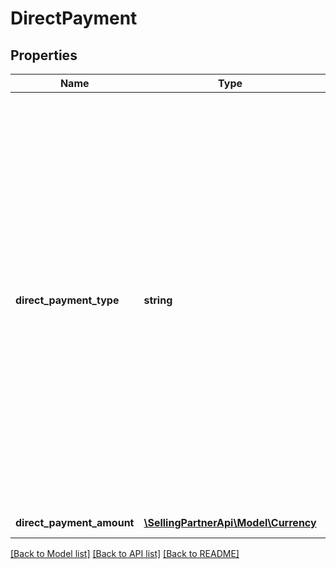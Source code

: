 # DirectPayment

## Properties
Name | Type | Description | Notes
------------ | ------------- | ------------- | -------------
**direct_payment_type** | **string** | The type of payment.  Possible values:  * StoredValueCardRevenue - The amount that is deducted from the seller&#39;s account because the seller received money through a stored value card.  * StoredValueCardRefund - The amount that Amazon returns to the seller if the order that is bought using a stored value card is refunded.  * PrivateLabelCreditCardRevenue - The amount that is deducted from the seller&#39;s account because the seller received money through a private label credit card offered by Amazon.  * PrivateLabelCreditCardRefund - The amount that Amazon returns to the seller if the order that is bought using a private label credit card offered by Amazon is refunded.  * CollectOnDeliveryRevenue - The COD amount that the seller collected directly from the buyer.  * CollectOnDeliveryRefund - The amount that Amazon refunds to the buyer if an order paid for by COD is refunded. | [optional] 
**direct_payment_amount** | [**\SellingPartnerApi\Model\Currency**](Currency.md) | The amount of the direct payment. | [optional] 

[[Back to Model list]](../README.md#documentation-for-models) [[Back to API list]](../README.md#documentation-for-api-endpoints) [[Back to README]](../README.md)


